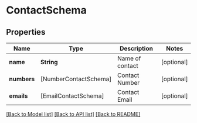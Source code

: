# ContactSchema

## Properties
Name | Type | Description | Notes
------------ | ------------- | ------------- | -------------
**name** | **String** | Name of contact | [optional] 
**numbers** | [NumberContactSchema] | Contact Number | [optional] 
**emails** | [EmailContactSchema] | Contact Email | [optional] 

[[Back to Model list]](../README.md#documentation-for-models) [[Back to API list]](../README.md#documentation-for-api-endpoints) [[Back to README]](../README.md)


